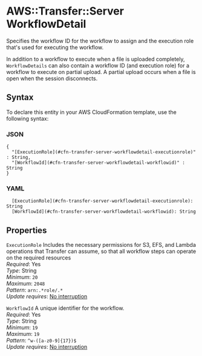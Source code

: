 # AWS::Transfer::Server WorkflowDetail<a name="aws-properties-transfer-server-workflowdetail"></a>

Specifies the workflow ID for the workflow to assign and the execution role that's used for executing the workflow\.

In addition to a workflow to execute when a file is uploaded completely, `WorkflowDetails` can also contain a workflow ID \(and execution role\) for a workflow to execute on partial upload\. A partial upload occurs when a file is open when the session disconnects\.

## Syntax<a name="aws-properties-transfer-server-workflowdetail-syntax"></a>

To declare this entity in your AWS CloudFormation template, use the following syntax:

### JSON<a name="aws-properties-transfer-server-workflowdetail-syntax.json"></a>

```
{
  "[ExecutionRole](#cfn-transfer-server-workflowdetail-executionrole)" : String,
  "[WorkflowId](#cfn-transfer-server-workflowdetail-workflowid)" : String
}
```

### YAML<a name="aws-properties-transfer-server-workflowdetail-syntax.yaml"></a>

```
  [ExecutionRole](#cfn-transfer-server-workflowdetail-executionrole): String
  [WorkflowId](#cfn-transfer-server-workflowdetail-workflowid): String
```

## Properties<a name="aws-properties-transfer-server-workflowdetail-properties"></a>

`ExecutionRole`  <a name="cfn-transfer-server-workflowdetail-executionrole"></a>
Includes the necessary permissions for S3, EFS, and Lambda operations that Transfer can assume, so that all workflow steps can operate on the required resources  
*Required*: Yes  
*Type*: String  
*Minimum*: `20`  
*Maximum*: `2048`  
*Pattern*: `arn:.*role/.*`  
*Update requires*: [No interruption](https://docs.aws.amazon.com/AWSCloudFormation/latest/UserGuide/using-cfn-updating-stacks-update-behaviors.html#update-no-interrupt)

`WorkflowId`  <a name="cfn-transfer-server-workflowdetail-workflowid"></a>
A unique identifier for the workflow\.  
*Required*: Yes  
*Type*: String  
*Minimum*: `19`  
*Maximum*: `19`  
*Pattern*: `^w-([a-z0-9]{17})$`  
*Update requires*: [No interruption](https://docs.aws.amazon.com/AWSCloudFormation/latest/UserGuide/using-cfn-updating-stacks-update-behaviors.html#update-no-interrupt)